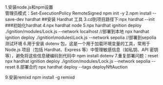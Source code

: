 1.安装node.js和npm设置   
管理员模式：Set-ExecutionPolicy RemoteSigned   npm init -y
2.npm install --save-dev hardhat  ##安装 Hardhat 工具
3.cd到项目路径下:npx hardhat --init ###初始化hardhat
4.npx hardhat node
5.npx hardhat ignition deploy ./ignition/modules/Lock.js --network localhost  //部署到本地
npx hardhat ignition deploy ./ignition\modules\Lock.js --network sepolia   //部署到sepolia测试环境
6.用于安装 dotenv 包，这是一个用于加载环境变量的工具，常用于 Node.js 项目（包括 Hardhat、Express 等）中管理敏感信息（如私钥、API 密钥等），避免将这些信息硬编码到代码中
npm install dotenv
7.重复部署问题：reset
npx hardhat ignition deploy ./ignition/modules/Lock.js --network sepolia  --reset
8.部署合约
npx hardhat deploy --tags deployNftAuction

9.安装remixd
npm install -g remixd
